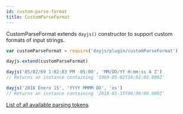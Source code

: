 ```yaml
---
id: custom-parse-format
title: CustomParseFormat
---
```

CustomParseFormat extends `dayjs()` constructor to support custom formats of input strings.

```javascript
var customParseFormat = require('dayjs/plugin/customParseFormat')

dayjs.extend(customParseFormat)

dayjs('05/02/69 1:02:03 PM -05:00', 'MM/DD/YY H:mm:ss A Z')
// Returns an instance containing '1969-05-02T18:02:03.000Z'

dayjs('2018 Enero 15', 'YYYY MMMM DD', 'es')
// Returns an instance containing '2018-01-15T00:00:00.000Z'
```

[List of all available parsing tokens](../parse/string-format#list-of-all-available-parsing-tokens)
